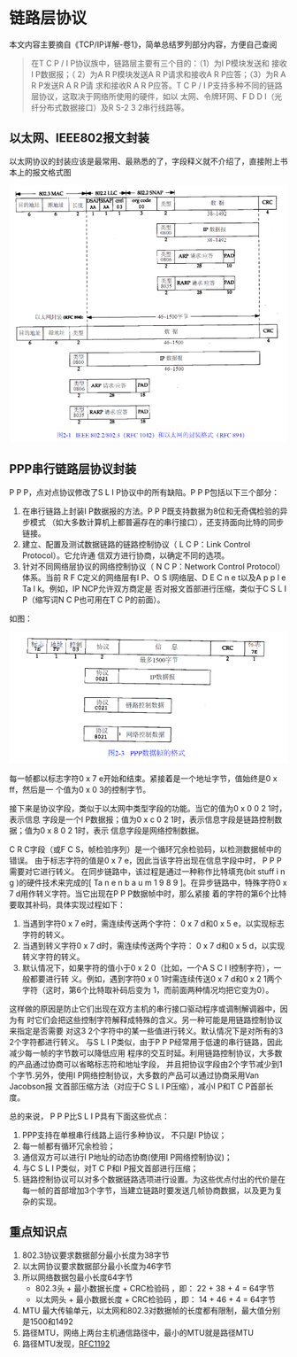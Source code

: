 # 链路层协议

本文内容主要摘自《TCP/IP详解-卷1》，简单总结罗列部分内容，方便自己查阅

>在T C P / I P协议族中，链路层主要有三个目的：（1）为I P模块发送和
接收I P数据报；（ 2）为A R P模块发送A R P请求和接收A R P应答；（3）为R A R P发送R A R P请
求和接收R A R P应答。T C P / I P支持多种不同的链路层协议，这取决于网络所使用的硬件，如以
太网、令牌环网、F D D I（光纤分布式数据接口）及R S-2 3 2串行线路等。

## 以太网、IEEE802报文封装

以太网协议的封装应该是最常用、最熟悉的了，字段释义就不介绍了，直接附上书本上的报文格式图

![以太网及IEEE802报文格式](./images/l2_1.png)

## PPP串行链路层协议封装

P P P，点对点协议修改了S L I P协议中的所有缺陷。P P P包括以下三个部分：
1) 在串行链路上封装I P数据报的方法。P P P既支持数据为8位和无奇偶检验的异步模式
（如大多数计算机上都普遍存在的串行接口），还支持面向比特的同步链接。
2) 建立、配置及测试数据链路的链路控制协议（ L C P：Link Control Protocol）。它允许通
信双方进行协商，以确定不同的选项。
3) 针对不同网络层协议的网络控制协议（ N C P：Network Control Protocol）体系。当前
R F C定义的网络层有I P、O S I网络层、D E C n e t以及A p p l e Ta l k。例如，IP NCP允许双方商定是
否对报文首部进行压缩，类似于C S L I P（缩写词N C P也可用在T C P的前面）。

如图：

![PPP报文封装](./images/l2_ppp.png)


每一帧都以标志字符0 x 7 e开始和结束。紧接着是一个地址字节，值始终是0 x ff，然后是一
个值为0 x 0 3的控制字节。

接下来是协议字段，类似于以太网中类型字段的功能。当它的值为0 x 0 0 2 1时，表示信息
字段是一个I P数据报；值为0 x c 0 2 1时，表示信息字段是链路控制数据；值为0 x 8 0 2 1时，表示
信息字段是网络控制数据。

C R C字段（或F C S，帧检验序列）是一个循环冗余检验码，以检测数据帧中的错误。
由于标志字符的值是0 x 7 e，因此当该字符出现在信息字段中时， P P P需要对它进行转义。
在同步链路中，该过程是通过一种称作比特填充(bit stuff i n g )的硬件技术来完成的[ Ta n e n b a u m
1 9 8 9 ]。在异步链路中，特殊字符0 x 7 d用作转义字符。当它出现在P P P数据帧中时，那么紧接
着的字符的第6个比特要取其补码，具体实现过程如下：

1. 当遇到字符0 x 7 e时，需连续传送两个字符： 0 x 7 d和0 x 5 e，以实现标志字符的转义。
1. 当遇到转义字符0 x 7 d时，需连续传送两个字符： 0 x 7 d和0 x 5 d，以实现转义字符的转义。
1. 默认情况下，如果字符的值小于0 x 2 0（比如，一个A S C I I控制字符），一般都要进行转
义。例如，遇到字符0 x 0 1时需连续传送0 x 7 d和0 x 2 1两个字符（这时，第6个比特取补码后变为
1，而前面两种情况均把它变为0）。

这样做的原因是防止它们出现在双方主机的串行接口驱动程序或调制解调器中，因为有
时它们会把这些控制字符解释成特殊的含义。另一种可能是用链路控制协议来指定是否需要
对这3 2个字符中的某一些值进行转义。默认情况下是对所有的3 2个字符都进行转义。
与S L I P类似，由于P P P经常用于低速的串行链路，因此减少每一帧的字节数可以降低应用
程序的交互时延。利用链路控制协议，大多数的产品通过协商可以省略标志符和地址字段，
并且把协议字段由2个字节减少到1个字节.另外，使用I P网络控制协议，大多数的产品可以通过协商采用Van Jacobson报
文首部压缩方法（对应于C S L I P压缩），减小I P和T C P首部长度。

总的来说， P P P比S L I P具有下面这些优点： 

1. PPP支持在单根串行线路上运行多种协议，
不只是I P协议；
2.  每一帧都有循环冗余检验； 
3.  通信双方可以进行I P地址的动态协商(使用I P网络控制协议)； 
4.  与C S L I P类似，对T C P和I P报文首部进行压缩； 
5.  链路控制协议可以对多个数据链路选项进行设置。为这些优点付出的代价是在每一帧的首部增加3个字节，当建立链路时要发送几帧协商数据，以及更为复杂的实现。

## 重点知识点

1. 802.3协议要求数据部分最小长度为38字节
2. 以太网协议要求数据部分最小长度为46字节
3. 所以网络数据包最小长度64字节
   * 802.3头 + 最小数据长度 + CRC检验码 ，即： 22 + 38 + 4 = 64字节
   * 以太网头 + 最小数据长度 + CRC检验码 ，即： 14 + 46 + 4 = 64字节
4. MTU 最大传输单元，以太网和802.3对数据帧的长度都有限制，最大值分别是1500和1492
5. 路径MTU，网络上两台主机通信路径中，最小的MTU就是路径MTU
6. 路径MTU发现，[RFC1192]()
  


